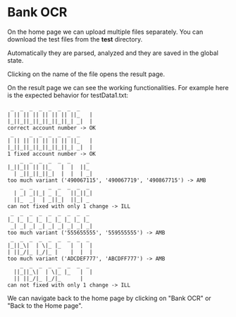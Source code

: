 # Bank OCR

On the home page we can upload multiple files separately. You can download the test files from the <b>test</b> directory.

Automatically they are parsed, analyzed and they are saved in the global state.

Clicking on the name of the file opens the result page.

On the result page we can see the working functionalities. For example here is the expected behavior for testData1.txt:

```txt
 _  _  _  _  _  _  _  _
| || || || || || || ||_   |
|_||_||_||_||_||_||_| _|  |
correct account number -> OK
 _     _  _  _  _  _  _
| || || || || || || ||_   |
|_||_||_||_||_||_||_| _|  |
1 fixed account number -> OK
    _  _  _  _  _  _     _
|_||_|| || ||_   |  |  ||_
  | _||_||_||_|  |  |  | _|
too much variant ('490067115', '490067719', '490867715') -> AMB
    _  _     _  _  _  _  _
  | _| _||_| _ |_   ||_||_|
  ||_  _|  | _||_|  ||_| _
can not fixed with only 1 change -> ILL
 _  _  _  _  _  _  _  _  _
|_ |_ |_ |_ |_ |_ |_ |_ |_
 _| _| _| _| _| _| _| _| _|
too much variant ('555655555', '559555555') -> AMB
 _  _  _  _  _  _  _  _  _
|_||_\|  | \|_ |_   |  |  |
| ||_/|_ |_/|_ |    |  |  |
too much variant ('ADCDEF777', 'ABCDFF777') -> AMB
    _  _  _  _  _  _  _  _
  ||_||_\|  | \|_ |_   |  |
  || ||_/|_ |_/|_      |
can not fixed with only 1 change -> ILL
```

We can navigate back to the home page by clicking on "Bank OCR" or "Back to the Home page".
